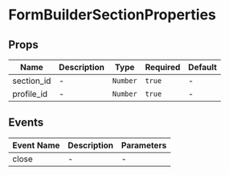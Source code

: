 # FormBuilderSectionProperties

## Props

<!-- @vuese:FormBuilderSectionProperties:props:start -->
|Name|Description|Type|Required|Default|
|---|---|---|---|---|
|section_id|-|`Number`|`true`|-|
|profile_id|-|`Number`|`true`|-|

<!-- @vuese:FormBuilderSectionProperties:props:end -->


## Events

<!-- @vuese:FormBuilderSectionProperties:events:start -->
|Event Name|Description|Parameters|
|---|---|---|
|close|-|-|

<!-- @vuese:FormBuilderSectionProperties:events:end -->


